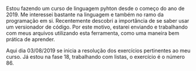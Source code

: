 Estou fazendo um curso de linguagem pyhton desde o começo do ano de 2019.
Me interessei bastante na linguagem e também no ramo da programação em si.
Recentemente descobri a importância de se saber usar um versionador de código.
Por este motivo, estarei enviando e trabalhando com meus arquivos utilizando esta
ferramenta, como uma maneira bem prática de aprender.

Aqui dia 03/08/2019 se inicia a resolução dos exercícios pertinentes ao meu curso.
Já estou na fase 18, trabalhando com listas, o exercício é o número 86.

